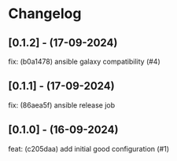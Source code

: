 # Changelog

## [0.1.2] - (17-09-2024)
fix: (b0a1478) ansible galaxy compatibility (#4)

## [0.1.1] - (17-09-2024)
fix: (86aea5f) ansible release job

## [0.1.0] - (16-09-2024)
feat: (c205daa) add initial good configuration (#1)
